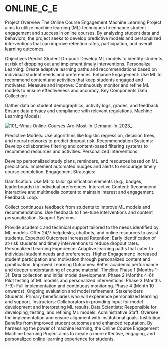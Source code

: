 # ONLINE_C_E

Project Overview
The Online Course Engagement Machine Learning Project aims to utilize machine learning (ML) techniques to enhance student engagement and success in online courses. By analyzing student data and behaviors, the project seeks to develop predictive models and personalized interventions that can improve retention rates, participation, and overall learning outcomes.

Objectives
Predict Student Dropout: Develop ML models to identify students at risk of dropping out and implement timely interventions.
Personalize Learning: Create adaptive learning paths and recommendations based on individual student needs and preferences.
Enhance Engagement: Use ML to recommend content and activities that keep students engaged and motivated.
Measure and Improve: Continuously monitor and refine ML models to ensure effectiveness and accuracy.
Key Components
Data Collection:

Gather data on student demographics, activity logs, grades, and feedback.
Ensure data privacy and compliance with relevant regulations.
Machine Learning Models:


![101_-What-Online-Courses-Are-Most-In-Demand-In-2023_](https://github.com/Tinku-Choudhary-1992/ONLINE_C_E/assets/162289654/2f807014-932d-4d93-b269-bfa47d635b1a)

Predictive Models: Use algorithms like logistic regression, decision trees, and neural networks to predict dropout risk.
Recommendation Systems: Develop collaborative filtering and content-based filtering systems to recommend resources and activities.
Personalized Interventions:

Develop personalized study plans, reminders, and resources based on ML predictions.
Implement automated nudges and alerts to encourage timely course completion.
Engagement Strategies:

Gamification: Use ML to tailor gamification elements (e.g., badges, leaderboards) to individual preferences.
Interactive Content: Recommend interactive and multimedia content to maintain interest and engagement.
Feedback Loop:

Collect continuous feedback from students to improve ML models and recommendations.
Use feedback to fine-tune interventions and content personalization.
Support Systems:

Provide academic and technical support tailored to the needs identified by ML models.
Offer 24/7 helpdesks, chatbots, and online resources to assist students.
Expected Outcomes
Increased Retention: Early identification of at-risk students and timely interventions to reduce dropout rates.
Personalized Learning Experience: Adaptive learning paths that cater to individual student needs and preferences.
Higher Engagement: Increased student participation and motivation through personalized content and gamification.
Improved Learning Outcomes: Better academic performance and deeper understanding of course material.
Timeline
Phase 1 (Months 1-3): Data collection and initial model development.
Phase 2 (Months 4-6): Pilot testing of ML models and personalized interventions.
Phase 3 (Months 7-9): Full implementation and continuous monitoring.
Phase 4 (Month 10 onwards): Ongoing evaluation and model refinement.
Stakeholders
Students: Primary beneficiaries who will experience personalized learning and support.
Instructors: Collaborators in providing input for model development and interpreting ML results.
Data Scientists: Responsible for developing, testing, and refining ML models.
Administrative Staff: Oversee the implementation and ensure alignment with institutional goals.
Institution: Benefits from improved student outcomes and enhanced reputation.
By harnessing the power of machine learning, the Online Course Engagement Machine Learning Project aims to create a more effective, engaging, and personalized online learning experience for students.


